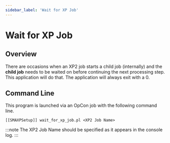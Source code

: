 ```yaml
---
sidebar_label: 'Wait for XP Job'
---
```


# Wait for XP Job

## Overview

There are occasions when an XP2 job starts a child job (internally) and the **child job** needs to be waited on before continuing the next processing step. This application will do that. The application will always exit with a 0.

## Command Line

This program is launched via an OpCon job with the following command line.

```
[[SMAXPSetup]] wait_for_xp_job.pl <XP2 Job Name>
```

:::note
The XP2 Job Name should be specified as it appears in the console log.
:::